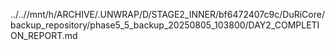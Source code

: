 ../..//mnt/h/ARCHIVE/.UNWRAP/D/STAGE2_INNER/bf6472407c9c/DuRiCore/backup_repository/phase5_5_backup_20250805_103800/DAY2_COMPLETION_REPORT.md
